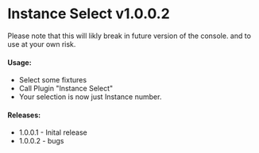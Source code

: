 # Instance Select v1.0.0.2
Please note that this will likly break in future version of the console. and to use at your own risk.

#### Usage:
* Select some fixtures
* Call Plugin "Instance Select"
* Your selection is now just Instance number.

#### Releases:
* 1.0.0.1 - Inital release
* 1.0.0.2 - bugs
